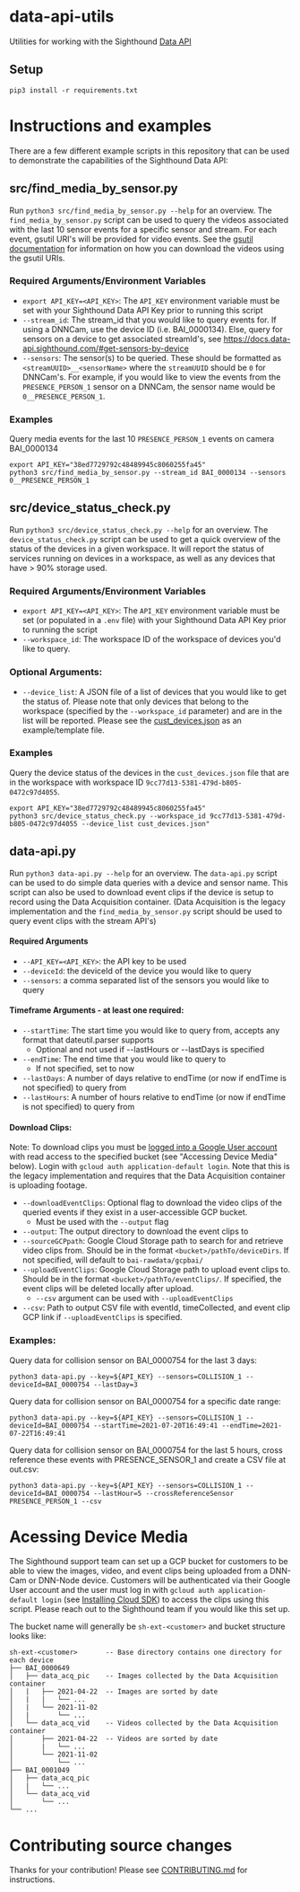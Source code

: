 # data-api-utils

Utilities for working with the Sighthound [Data API](http://docs.data-api.boulderai.com/#introduction)

## Setup

```
pip3 install -r requirements.txt
```

# Instructions and examples
There are a few different example scripts in this repository that can be used to demonstrate the capabilities of the Sighthound Data API:
## src/find_media_by_sensor.py
Run `python3 src/find_media_by_sensor.py --help` for an overview. The `find_media_by_sensor.py` script can be used to query the videos associated with the last 10 sensor events for a specific sensor and stream. For each event, gsutil URI's will be provided for video events. See the [gsutil documentation](https://cloud.google.com/storage/docs/gsutil) for information on how you can download the videos using the gsutil URIs.
### Required Arguments/Environment Variables
- `export API_KEY=<API_KEY>`: The `API_KEY` environment variable must be set with your Sighthound Data API Key prior to running this script
- `--stream_id`: The stream_id that you would like to query events for. If using a DNNCam, use the device ID (i.e. BAI_0000134). Else, query for sensors on a device to get associated streamId's, see https://docs.data-api.sighthound.com/#get-sensors-by-device
- `--sensors`: The sensor(s) to be queried. These should be formatted as `<streamUUID>__<sensorName>` where the `streamUUID` should be `0` for DNNCam's. For example, if you would like to view the events from the `PRESENCE_PERSON_1` sensor on a DNNCam, the sensor name would be `0__PRESENCE_PERSON_1`.

### Examples
Query media events for the last 10 `PRESENCE_PERSON_1` events on camera BAI_0000134
```
export API_KEY="38ed7729792c48489945c8060255fa45"
python3 src/find_media_by_sensor.py --stream_id BAI_0000134 --sensors 0__PRESENCE_PERSON_1
```

## src/device_status_check.py
Run `python3 src/device_status_check.py --help` for an overview. The `device_status_check.py` script can be used 
to get a quick overview of the status of the devices in a given workspace. It will report the status of services 
running on devices in a workspace, as well as any devices that have > 90% storage used.  
### Required Arguments/Environment Variables
- `export API_KEY=<API_KEY>`: The `API_KEY` environment variable must be set (or populated in a `.env` file) with your Sighthound Data API Key prior
to running the script
- `--workspace_id`: The workspace ID of the workspace of devices you'd like to query.
### Optional Arguments:
- `--device_list`: A JSON file of a list of devices that you would like to get the status of. Please note that only devices
that belong to the workspace (specified by the `--workspace_id` parameter) and are in the list will be reported. Please see
the [cust_devices.json](cust_devices.json) as an example/template file. 

### Examples
Query the device status of the devices in the `cust_devices.json` file that are in the workspace with workspace ID `9cc77d13-5381-479d-b805-0472c97d4055`.
```
export API_KEY="38ed7729792c48489945c8060255fa45"
python3 src/device_status_check.py --workspace_id 9cc77d13-5381-479d-b805-0472c97d4055 --device_list cust_devices.json"
```

## data-api.py
Run `python3 data-api.py --help` for an overview. The `data-api.py` script can be used to do simple data queries with a device and sensor name.  This script can also be used to download event clips if the device is setup to record using the Data Acquisition container. (Data Acquisition is the legacy implementation and the `find_media_by_sensor.py` script should be used to query event clips with the stream API's)

#### Required Arguments
- `--API_KEY=<API_KEY>`: the API key to be used
- `--deviceId`: the deviceId of the device you would like to query
- `--sensors`: a comma separated list of the sensors you would like to query
#### Timeframe Arguments - at least one required:
- `--startTime`: The start time you would like to query from, accepts any format that dateutil.parser supports
	- Optional and not used if --lastHours or --lastDays is specified
- `--endTime`: The end time that you would like to query to
	- If not specified, set to now
- `--lastDays`: A number of days relative to endTime (or now if endTime is not specified) to query from
- `--lastHours`: A number of hours relative to endTime (or now if endTime is not specified) to query from
#### Download Clips:
Note: To download clips you must be [logged into a Google User account](https://cloud.google.com/sdk/gcloud/reference/auth/login) with read access to the specified bucket (see "Accessing Device Media" below). Login with `gcloud auth application-default login`. Note that this is the legacy implementation and requires that
the Data Acquisition container is uploading footage.
- `--downloadEventClips`: Optional flag to download the video clips of the queried events if they exist in a user-accessible GCP bucket.
	- Must be used with the `--output` flag
- `--output`: The output directory to download the event clips to
- `--sourceGCPpath`: Google Cloud Storage path to search for and retrieve video clips from. Should be in the format `<bucket>/pathTo/deviceDirs`. If not specified, will default to `bai-rawdata/gcpbai/`
- `--uploadEventClips`: Google Cloud Storage path to upload event clips to. Should be in the format `<bucket>/pathTo/eventClips/`. If specified, the event clips will be deleted locally after upload.
	- `--csv` argument can be used with `--uploadEventClips`
- `--csv`: Path to output CSV file with eventId, timeCollected, and event clip GCP link if `--uploadEventClips` is specified.

### Examples:
Query data for collision sensor on BAI_0000754 for the last 3 days:
```
python3 data-api.py --key=${API_KEY} --sensors=COLLISION_1 --deviceId=BAI_0000754 --lastDay=3
```
Query data for collision sensor on BAI_0000754 for a specific date range:
```
python3 data-api.py --key=${API_KEY} --sensors=COLLISION_1 --deviceId=BAI_0000754 --startTime=2021-07-20T16:49:41 --endTime=2021-07-22T16:49:41
```
Query data for collision sensor on BAI_0000754 for the last 5 hours, cross reference these events with PRESENCE_SENSOR_1 and create a CSV file at out.csv:
```
python3 data-api.py --key=${API_KEY} --sensors=COLLISION_1 --deviceId=BAI_0000754 --lastHour=5 --crossReferenceSensor PRESENCE_PERSON_1 --csv
```

# Acessing Device Media
The Sighthound support team can set up a GCP bucket for customers to be able to view the images, video, and event clips being uploaded from a DNN-Cam or DNN-Node device. Customers will be authenticated via their Google User account and the user must log in with `gcloud auth application-default login`  (see [Installing Cloud SDK](https://cloud.google.com/sdk/docs/install)) to access the clips using this script. Please reach out to the Sighthound team if you would like this set up.

The bucket name will generally be `sh-ext-<customer>` and bucket structure looks like:
```
sh-ext-<customer>       -- Base directory contains one directory for each device
├── BAI_0000649
│   ├── data_acq_pic	-- Images collected by the Data Acquisition container
│   |	├── 2021-04-22  -- Images are sorted by date
│   |	|	└── ...
│   |	└── 2021-11-02
│   |		└── ...
│   └── data_acq_vid	-- Videos collected by the Data Acquisition container
│   	├── 2021-04-22  -- Videos are sorted by date
│   	|	└── ...
│   	└── 2021-11-02
│   		└── ...
├── BAI_0001049
│   ├── data_acq_pic
│   |	└── ...
│   └── data_acq_vid
│   	└── ...
└── ...
```

# Contributing source changes

Thanks for your contribution!  Please see [CONTRIBUTING.md](CONTRIBUTING.md) for instructions.
